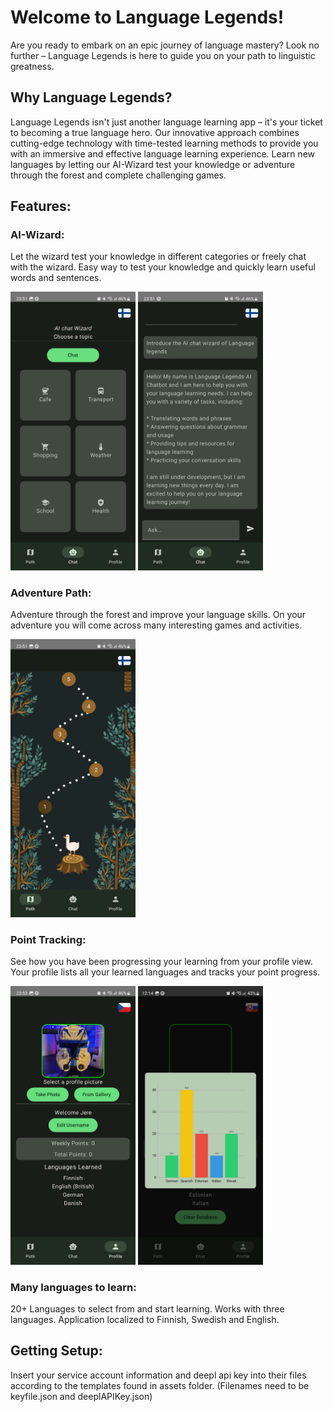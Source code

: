 # Welcome to Language Legends!

Are you ready to embark on an epic journey of language mastery? Look no further – Language Legends is here to guide you on your path to linguistic greatness.

## Why Language Legends?

Language Legends isn't just another language learning app – it's your ticket to becoming a true language hero. Our innovative approach combines cutting-edge technology with time-tested learning methods to provide you with an immersive and effective language learning experience. Learn new languages by letting our AI-Wizard test your knowledge or adventure through the forest and complete challenging games.

## Features:

### AI-Wizard: 
Let the wizard test your knowledge in different categories or freely chat with the wizard. Easy way to test your knowledge and quickly learn useful words and sentences.
<p>
  <img src="./readme-images/AiMenu.jpg" title="AI Menu" width="200">  <img src="./readme-images/AiWizard.jpg" title="AI Wizard" width="200">
</p>

### Adventure Path: 
Adventure through the forest and improve your language skills. On your adventure you will come across many interesting games and activities.
<p>
  <img src="./readme-images/path.jpg" title="Path screen" width="200">
</p>

### Point Tracking: 
See how you have been progressing your learning from your profile view. Your profile lists all your learned languages and tracks your point progress.
<p>
  <img src="./readme-images/profile.jpg" title="Profile screen" width="200"> <img src="./readme-images/bargraph.jpg" title="Bar Graph" width="200">
</p>

### Many languages to learn: 
20+ Languages to select from and start learning. Works with three languages. Application localized to Finnish, Swedish and English.

## Getting Setup:
Insert your service account information and deepl api key into their files according to the templates found in assets folder. (Filenames need to be keyfile.json and deeplAPIKey.json)
